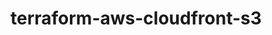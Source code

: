 # terraform-aws-cloudfront-s3
<!-- BEGINNING OF PRE-COMMIT-TERRAFORM DOCS HOOK -->
<!-- END OF PRE-COMMIT-TERRAFORM DOCS HOOK -->
